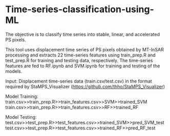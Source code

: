 # Time-series-classification-using-ML
The objective is to classify time series into stable, linear, and accelerated PS pixels.

This tool uses displacement time series of PS pixels obtained by MT-InSAR processing and extracts 22 time-series features using train_prep.R and test_prep.R for training and testing data, respectively. The time-series features are fed to RF.ipynb and SVM.ipynb for training and testing of the models.

Input: Displacement time-series data (train.csv/test.csv) in the format required by StaMPS_Visualizer  (https://github.com/thho/StaMPS_Visualizer)

Model Training:
train.csv>>train_prep.R>>train_features.csv>>SVM>>trained_SVM
train.csv>>train_prep.R>>train_features.csv>>RF>>trained_RF

Model Testing:
test.csv>>test_prep.R>>test_features.csv>>trained_SVM>>pred_SVM_test
test.csv>>test_prep.R>>test_features.csv>>trained_RF>>pred_RF_test
